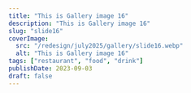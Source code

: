 ```yaml
---
title: "This is Gallery image 16"
description: "This is Gallery image 16"
slug: "slide16"
coverImage:
  src: "/redesign/july2025/gallery/slide16.webp"
  alt: "This is Gallery image 16"
tags: ["restaurant", "food", "drink"]
publishDate: 2023-09-03
draft: false
---
```

